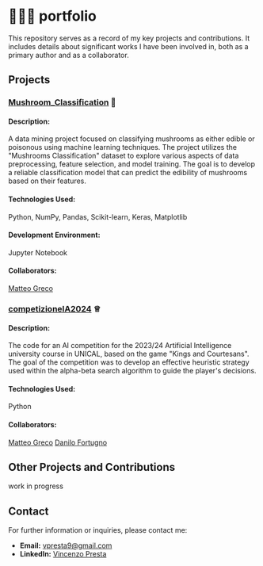 # 👨🏻‍💻 portfolio 
This repository serves as a record of my key projects and contributions. It includes details about significant works I have been involved in, both as a primary author and as a collaborator. 

## Projects
### [Mushroom_Classification](https://github.com/VincenzoPresta/Mushroom_Classification) 🍄
#### Description:
A data mining project focused on classifying mushrooms as either edible or poisonous using machine learning techniques. The project utilizes the "Mushrooms Classification" dataset to explore various aspects of data preprocessing, feature selection, and model training.   The goal is to develop a reliable classification model that can predict the edibility of mushrooms based on their features.
#### Technologies Used: 
Python, NumPy, Pandas, Scikit-learn, Keras, Matplotlib
#### Development Environment:
Jupyter Notebook
#### Collaborators: 
[Matteo Greco](https://github.com/GrecoMT)

### [competizioneIA2024](https://github.com/VincenzoPresta/competizioneIA2024) ♕
#### Description: 
The code for an AI competition for the 2023/24 Artificial Intelligence university course in UNICAL, based on the game "Kings and Courtesans". The goal of the competition was to develop an effective heuristic strategy used within the alpha-beta search algorithm to guide the player's decisions. 
#### Technologies Used: 
Python
#### Collaborators: 
[Matteo Greco](https://github.com/GrecoMT)
[Danilo Fortugno](https://github.com/4Tugno)

## Other Projects and Contributions
work in progress


## Contact
For further information or inquiries, please contact me:
- **Email:** [vpresta9@gmail.com](mailto:your-email@example.com)
- **LinkedIn:** [Vincenzo Presta](https://www.linkedin.com/in/vincenzo-presta-763113263/)

